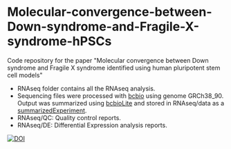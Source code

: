 # Molecular-convergence-between-Down-syndrome-and-Fragile-X-syndrome-hPSCs
Code repository for the paper "Molecular convergence between Down syndrome and Fragile X syndrome identified using human pluripotent stem cell models" 


* RNAseq folder contains all the RNAseq analysis. 
* Sequencing files were processed with [bcbio](https://bcbio-nextgen.readthedocs.io/en/latest/) using genome GRCh38_90. 
Output was summarized using [bcbioLite](https://github.com/vbarrera/bcbioLite) and stored in RNAseq/data as a [summarizedExperiment](https://bioconductor.org/packages/release/bioc/html/SummarizedExperiment.html).
* RNAseq/QC: Quality control reports.
* RNAseq/DE: Differential Expression analysis reports.

<a href="https://zenodo.org/badge/latestdoi/238786320"><img src="https://zenodo.org/badge/238786320.svg" alt="DOI"></a>

